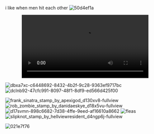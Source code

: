 i like when men hit each other
![50d4ef1a](https://github.com/user-attachments/assets/f034bcb5-f7ca-48f7-bf92-19feca9cedb6)

<div align="center">
<video src= https://github.com/user-attachments/assets/5ea9b873-6fee-4df7-8a99-576607f68a0e width="400" />
</div>

  ![dbxa7xc-c6448692-8432-4b2f-9c28-9363ef9717bc](https://github.com/user-attachments/assets/84546fbc-559b-4196-9a8d-4b080a8acd8c) ![dclnb92-47cfc991-8097-48f1-8df9-ed566d425f00](https://github.com/user-attachments/assets/ed74adba-358f-492c-a114-093409f9282e) 

  
![frank_sinatra_stamp_by_apexigod_d130xv8-fullview](https://github.com/user-attachments/assets/37a02f22-2ef5-4b59-8756-ffd2ec3bd14e) ![rob_zombie_stamp_by_danidaeskye_d18x5vu-fullview](https://github.com/user-attachments/assets/913de91a-55ff-4bdf-99f7-3e913b784b76) ![d17svmn-898c6682-7d38-4ffe-9eed-af16610a8662](https://github.com/user-attachments/assets/fa239fce-1c73-42e4-8686-8ba1c1fb1861) ![fleas](https://github.com/user-attachments/assets/0c1f9da4-0f7b-4a66-89fe-a18d33afaba8) ![slipknot_stamp_by_hellviewresident_d4ngp6j-fullview](https://github.com/user-attachments/assets/49da3ec0-2c38-4392-b89d-a7a941b40d27) 

![021e7f76](https://github.com/user-attachments/assets/95a93ba4-9ee3-4d61-875d-9cbd94ef19a6) 





